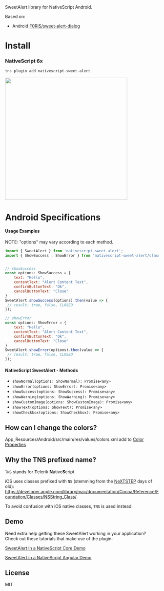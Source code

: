 SweetAlert library for NativeScript Android.

Based on:

- Android [F0RIS/sweet-alert-dialog](https://github.com/F0RIS/sweet-alert-dialog)

# Install

### NativeScript 6x

```bash
tns plugin add nativescript-sweet-alert
```

<img src="android_example.gif" width="400">





# Android Specifications

#### Usage Examples

NOTE: "options" may vary according to each method.

```js
import { SweetAlert } from 'nativescript-sweet-alert';
import { ShowSuccess , ShowError } from 'nativescript-sweet-alert/classes';


// showSuccess
const options: ShowSuccess = {
    text: "Hello",
    contentText: "Alert Content Text",
    confirmButtonText: "Ok",
    cancelButtonText: "Close"
}
SweetAlert.showSuccess(options).then(value => {
 // result: true, false, CLOSED    
});

// showError
const options: ShowError = {
    text: "Hello",
    contentText: "Alert Content Text",
    confirmButtonText: "Ok",
    cancelButtonText: "Close"
}
SweetAlert.showError(options).then(value => {
 // result: true, false, CLOSED    
});

```

#### NativeScript SweetAlert - Methods

- `showNormal(options: ShowNormal): Promise<any>`
- `showError(options: ShowError): Promise<any>`
- `showSuccess(options: ShowSuccess): Promise<any>`
- `showWarning(options: ShowWarning): Promise<any>`
- `showCustomImage(options: ShowCustomImage): Promise<any>`
- `showText(options: ShowText): Promise<any>`
- `showCheckbox(options: ShowCheckbox): Promise<any>`


## How can I change the colors?

App_Resources/Android/src/main/res/values/colors.xml add to [Color Properties](https://github.com/F0RIS/sweet-alert-dialog/blob/master/library/src/main/res/values/colors.xml)


## Why the TNS prefixed name?

`TNS` stands for **T**elerik **N**ative**S**cript

iOS uses classes prefixed with `NS` (stemming from the [NeXTSTEP](https://en.wikipedia.org/wiki/NeXTSTEP) days of old):
https://developer.apple.com/library/mac/documentation/Cocoa/Reference/Foundation/Classes/NSString_Class/

To avoid confusion with iOS native classes, `TNS` is used instead.

## Demo

Need extra help getting these SweetAlert working in your application? Check out these tutorials that make use of the plugin:

[SweetAlert in a NativeScript Core Demo](https://github.com/NazimMertBilgi/nativescript-sweet-alert/blob/master/demo/app/home/home-page.ts)

[SweetAlert in a NativeScript Angular Demo](https://github.com/NazimMertBilgi/nativescript-sweet-alert/blob/master/demo-angular/src/app/home/home.component.ts)

## License

MIT